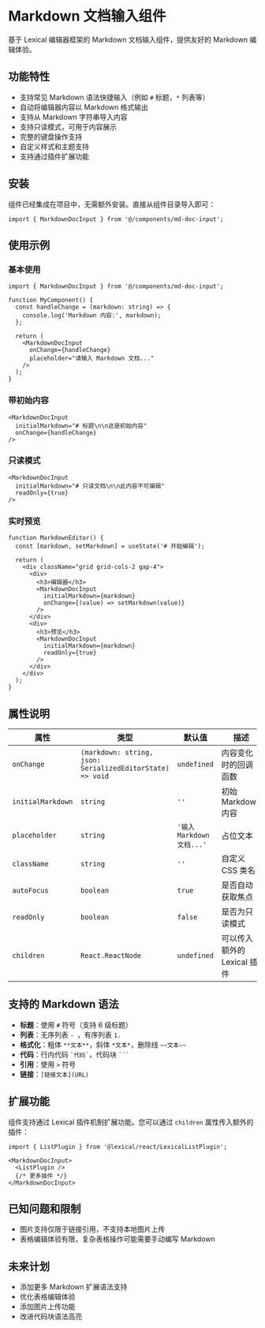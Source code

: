 # Markdown 文档输入组件

基于 Lexical 编辑器框架的 Markdown 文档输入组件，提供友好的 Markdown 编辑体验。

## 功能特性

- 支持常见 Markdown 语法快捷输入（例如 `#` 标题，`*` 列表等）
- 自动将编辑器内容以 Markdown 格式输出
- 支持从 Markdown 字符串导入内容
- 支持只读模式，可用于内容展示
- 完整的键盘操作支持
- 自定义样式和主题支持
- 支持通过插件扩展功能

## 安装

组件已经集成在项目中，无需额外安装。直接从组件目录导入即可：

```tsx
import { MarkdownDocInput } from '@/components/md-doc-input';
```

## 使用示例

### 基本使用

```tsx
import { MarkdownDocInput } from '@/components/md-doc-input';

function MyComponent() {
  const handleChange = (markdown: string) => {
    console.log('Markdown 内容:', markdown);
  };

  return (
    <MarkdownDocInput
      onChange={handleChange}
      placeholder="请输入 Markdown 文档..."
    />
  );
}
```

### 带初始内容

```tsx
<MarkdownDocInput
  initialMarkdown="# 标题\n\n这是初始内容"
  onChange={handleChange}
/>
```

### 只读模式

```tsx
<MarkdownDocInput
  initialMarkdown="# 只读文档\n\n此内容不可编辑"
  readOnly={true}
/>
```

### 实时预览

```tsx
function MarkdownEditor() {
  const [markdown, setMarkdown] = useState('# 开始编辑');
  
  return (
    <div className="grid grid-cols-2 gap-4">
      <div>
        <h3>编辑器</h3>
        <MarkdownDocInput
          initialMarkdown={markdown}
          onChange={(value) => setMarkdown(value)}
        />
      </div>
      <div>
        <h3>预览</h3>
        <MarkdownDocInput
          initialMarkdown={markdown}
          readOnly={true}
        />
      </div>
    </div>
  );
}
```

## 属性说明

| 属性 | 类型 | 默认值 | 描述 |
|------|------|--------|------|
| `onChange` | `(markdown: string, json: SerializedEditorState) => void` | `undefined` | 内容变化时的回调函数 |
| `initialMarkdown` | `string` | `''` | 初始 Markdown 内容 |
| `placeholder` | `string` | `'输入 Markdown 文档...'` | 占位文本 |
| `className` | `string` | `''` | 自定义 CSS 类名 |
| `autoFocus` | `boolean` | `true` | 是否自动获取焦点 |
| `readOnly` | `boolean` | `false` | 是否为只读模式 |
| `children` | `React.ReactNode` | `undefined` | 可以传入额外的 Lexical 插件 |

## 支持的 Markdown 语法

- **标题**：使用 `#` 符号（支持 6 级标题）
- **列表**：无序列表 `- `，有序列表 `1. `
- **格式化**：粗体 `**文本**`，斜体 `*文本*`，删除线 `~~文本~~`
- **代码**：行内代码 `` `代码` ``，代码块 `` ``` ``
- **引用**：使用 `>` 符号
- **链接**：`[链接文本](URL)`

## 扩展功能

组件支持通过 Lexical 插件机制扩展功能。您可以通过 `children` 属性传入额外的插件：

```tsx
import { ListPlugin } from '@lexical/react/LexicalListPlugin';

<MarkdownDocInput>
  <ListPlugin />
  {/* 更多插件 */}
</MarkdownDocInput>
```

## 已知问题和限制

- 图片支持仅限于链接引用，不支持本地图片上传
- 表格编辑体验有限，复杂表格操作可能需要手动编写 Markdown

## 未来计划

- 添加更多 Markdown 扩展语法支持
- 优化表格编辑体验
- 添加图片上传功能
- 改进代码块语法高亮 